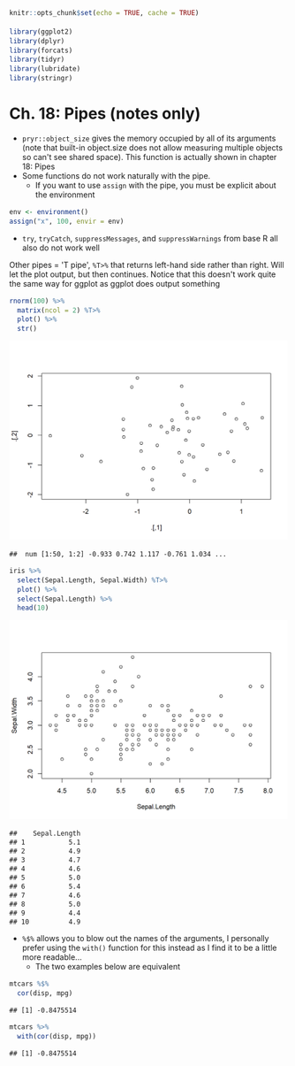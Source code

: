 

```r
knitr::opts_chunk$set(echo = TRUE, cache = TRUE)

library(ggplot2)
library(dplyr)
library(forcats)
library(tidyr)
library(lubridate)
library(stringr)
```

# Ch. 18: Pipes (notes only)

* `pryr::object_size` gives the memory occupied by all of its arguments (note that built-in object.size does not allow measuring multiple objects so can't see shared space). This function is actually shown in chapter 18: Pipes
* Some functions do not work naturally with the pipe.
    + If you want to use `assign` with the pipe, you must be explicit about the environment


```r
env <- environment()
assign("x", 100, envir = env)
```

* `try`, `tryCatch`, `suppressMessages`, and `suppressWarnings` from base R all also do not work well

Other pipes = 'T pipe', `%T>%` that returns left-hand side rather than right.  Will let the plot output, but then continues.  Notice that this doesn't work quite the same way for ggplot as ggplot does output something


```r
rnorm(100) %>%
  matrix(ncol = 2) %T>%
  plot() %>% 
  str()
```

<img src="18-pipes_files/figure-html/unnamed-chunk-2-1.png" width="672" />

```
##  num [1:50, 1:2] -0.933 0.742 1.117 -0.761 1.034 ...
```

```r
iris %>% 
  select(Sepal.Length, Sepal.Width) %T>%  
  plot() %>% 
  select(Sepal.Length) %>% 
  head(10)
```

<img src="18-pipes_files/figure-html/unnamed-chunk-2-2.png" width="672" />

```
##    Sepal.Length
## 1           5.1
## 2           4.9
## 3           4.7
## 4           4.6
## 5           5.0
## 6           5.4
## 7           4.6
## 8           5.0
## 9           4.4
## 10          4.9
```

* `%$%` allows you to blow out the names of the arguments, I personally prefer using the `with()` function for this instead as I find it to be a little more readable...
    * The two examples below are equivalent
  

```r
mtcars %$%
  cor(disp, mpg)
```

```
## [1] -0.8475514
```

```r
mtcars %>%
  with(cor(disp, mpg))
```

```
## [1] -0.8475514
```

